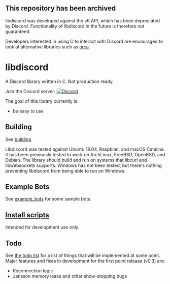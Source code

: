## This repository has been archived 
libdiscord was developed against the v6 API, which has been depreciated by Discord. 
Functionality of libdiscord in the future is therefore not guaranteed.

Developers interested in using C to interact with Discord are encouraged
to look at alternative libraries such as [orca](https://github.com/cee-studio/orca). 

# libdiscord

A Discord library written in C. Not production ready. 

Join the Discord server: [![Discord](https://discordapp.com/api/guilds/339188611234922507/widget.png)](https://discord.gg/BGgcQQh)


The goal of this library currently is:
* be easy to use

## Building
See [building](doc/BUILDING.md)

Libdiscord was tested against Ubuntu 18.04, Raspbian, and macOS Catalina. 
It has been previously tested to work on ArchLinux, FreeBSD, OpenBSD, and Debian.
The library should build and run on systems that libcurl and libwebsockets supports.
Windows has not been tested, but there's nothing preventing libdiscord from being able to run on Windows. 

## Example Bots
See [example_bots](example_bots) for some sample bots.

## [Install scripts](scripts)
Intended for development use only.

## Todo
See [the todo list](TODO.md) for a list of things that will be implemented at some point. 
Major features and fixes in development for the first point release (v0.3) are:
 * Reconnection logic
 * Jansson memory leaks and other show-stopping bugs